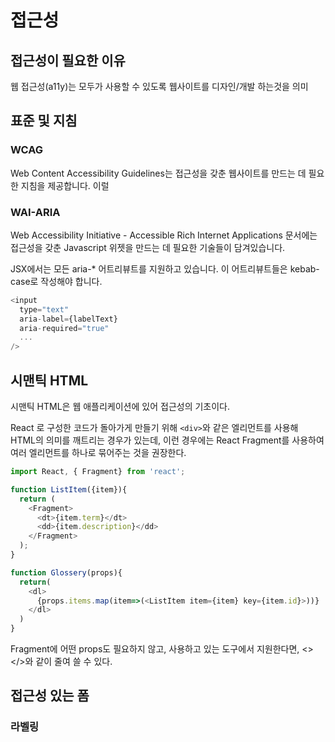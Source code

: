# 접근성

## 접근성이 필요한 이유

웹 접근성(a11y)는 모두가 사용할 수 있도록 웹사이트를 디자인/개발 하는것을 의미

## 표준 및 지침

### WCAG

Web Content Accessibility Guidelines는 접근성을 갖춘 웹사이트를 만드는 데 필요한 지침을 제공합니다. 이럴

### WAI-ARIA

Web Accessibility Initiative - Accessible Rich Internet Applications 문서에는 접근성을 갖춘 Javascript 위젯을 만드는 데 필요한 기술들이 담겨있습니다.

JSX에서는 모든 aria-* 어트리뷰트를 지원하고 있습니다. 이 어트리뷰트들은 kebab-case로 작성해야 합니다.

```javascript
<input
  type="text"
  aria-label={labelText}
  aria-required="true"
  ...
/>
```

## 시맨틱 HTML

시맨틱 HTML은 웹 애플리케이션에 있어 접근성의 기초이다. 

React 로 구성한 코드가 돌아가게 만들기 위해 `<div>`와 같은 엘리먼트를 사용해 HTML의 의미를 깨트리는 경우가 있는데, 이런 경우에는 React Fragment를 사용하여 여러 엘리먼트를 하나로 묶어주는 것을 권장한다.

```javascript
import React, { Fragment} from 'react';

function ListItem({item}){
  return (
    <Fragment>
      <dt>{item.term}</dt>
      <dd>{item.description}</dd>
    </Fragment>
  );
}

function Glossery(props){
  return(
    <dl>
      {props.items.map(item=>(<ListItem item={item} key={item.id}>))}
    </dl>
  )
}
```

Fragment에 어떤 props도 필요하지 않고, 사용하고 있는 도구에서 지원한다면, <></>와 같이 줄여 쓸 수 있다.

## 접근성 있는 폼

### 라벨링

